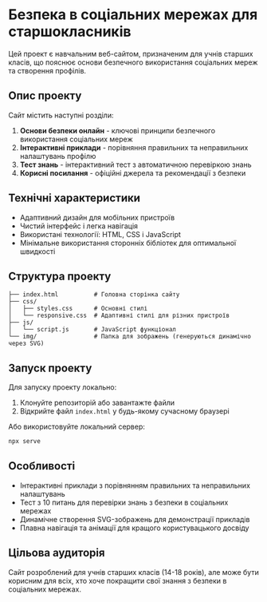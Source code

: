 # Безпека в соціальних мережах для старшокласників

Цей проект є навчальним веб-сайтом, призначеним для учнів старших класів, що пояснює основи безпечного використання соціальних мереж та створення профілів.

## Опис проекту

Сайт містить наступні розділи:

1. **Основи безпеки онлайн** - ключові принципи безпечного використання соціальних мереж
2. **Інтерактивні приклади** - порівняння правильних та неправильних налаштувань профілю
3. **Тест знань** - інтерактивний тест з автоматичною перевіркою знань
4. **Корисні посилання** - офіційні джерела та рекомендації з безпеки

## Технічні характеристики

- Адаптивний дизайн для мобільних пристроїв
- Чистий інтерфейс і легка навігація
- Використані технології: HTML, CSS і JavaScript
- Мінімальне використання сторонніх бібліотек для оптимальної швидкості

## Структура проекту

```
├── index.html          # Головна сторінка сайту
├── css/
│   ├── styles.css      # Основні стилі
│   └── responsive.css  # Адаптивні стилі для різних пристроїв
├── js/
│   └── script.js       # JavaScript функціонал
└── img/                # Папка для зображень (генеруються динамічно через SVG)
```

## Запуск проекту

Для запуску проекту локально:

1. Клонуйте репозиторій або завантажте файли
2. Відкрийте файл `index.html` у будь-якому сучасному браузері

Або використовуйте локальний сервер:

```bash
npx serve
```

## Особливості

- Інтерактивні приклади з порівнянням правильних та неправильних налаштувань
- Тест з 10 питань для перевірки знань з безпеки в соціальних мережах
- Динамічне створення SVG-зображень для демонстрації прикладів
- Плавна навігація та анімації для кращого користувацького досвіду

## Цільова аудиторія

Сайт розроблений для учнів старших класів (14-18 років), але може бути корисним для всіх, хто хоче покращити свої знання з безпеки в соціальних мережах.